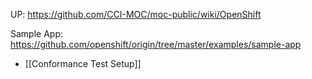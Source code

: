 UP: <https://github.com/CCI-MOC/moc-public/wiki/OpenShift>

Sample App:
    <https://github.com/openshift/origin/tree/master/examples/sample-app>

* [[Conformance Test Setup]]
